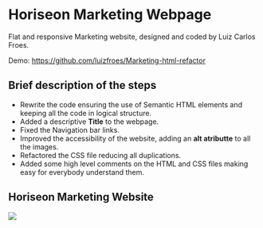 # Horiseon Marketing Webpage

Flat and responsive Marketing website, designed and coded by Luiz Carlos Froes.

Demo: https://github.com/luizfroes/Marketing-html-refactor

## Brief description of the steps

- Rewrite the code ensuring the use of Semantic HTML elements and keeping all the code in logical structure.
- Added a descriptive **Title** to the webpage.
- Fixed the Navigation bar links.
- Improved the accessibility of the website, adding an **alt atributte** to all the images.
- Refactored the CSS file reducing all duplications.
- Added some high level comments on the HTML and CSS files making easy for everybody understand them.

## Horiseon Marketing Website

![](/Users/luizfroes/coding_bootcamp/homeworks/marketing-html-refactor/assets/images/horeseon-website.png)
